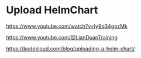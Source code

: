 # Upload HelmChart

https://www.youtube.com/watch?v=Iy9q34gozMk


https://www.youtube.com/@LianDuanTraining


https://kodekloud.com/blog/uploading-a-helm-chart/